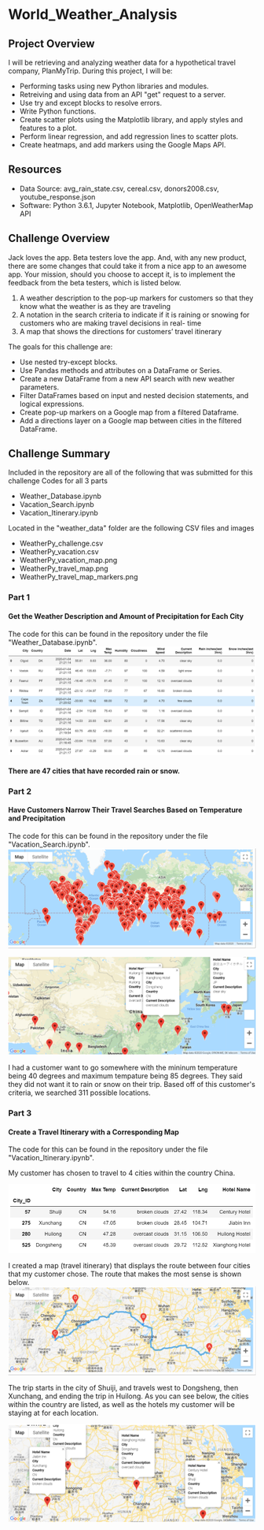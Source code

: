 # World_Weather_Analysis

## Project Overview
I will be retrieving and analyzing weather data for a hypothetical travel company, PlanMyTrip. During this project, I will be:
  - Performing tasks using new Python libraries and modules.
  - Retreiving and using data from an API "get" request to a server.
  - Use try and except blocks to resolve errors.
  - Write Python functions.
  - Create scatter plots using the Matplotlib library, and apply styles and features to a plot.
  - Perform linear regression, and add regression lines to scatter plots.
  - Create heatmaps, and add markers using the Google Maps API.

## Resources
- Data Source: avg_rain_state.csv, cereal.csv, donors2008.csv, youtube_response.json
- Software: Python 3.6.1, Jupyter Notebook, Matplotlib, OpenWeatherMap API

## Challenge Overview
Jack loves the app. Beta testers love the app. And, with any new product, there are some changes that could take it from a nice app to an awesome app. Your mission, should you choose to accept it, is to implement the feedback from the beta testers, which is listed below.
  1. A weather description to the pop-up markers for customers so that they know what the weather is as they are traveling
  2. A notation in the search criteria to indicate if it is raining or snowing for customers who are making travel decisions in real- time
  3. A map that shows the directions for customers’ travel itinerary

The goals for this challenge are:
  - Use nested try-except blocks.
  - Use Pandas methods and attributes on a DataFrame or Series.
  - Create a new DataFrame from a new API search with new weather parameters.
  - Filter DataFrames based on input and nested decision statements, and logical expressions.
  - Create pop-up markers on a Google map from a filtered Dataframe.
  - Add a directions layer on a Google map between cities in the filtered DataFrame.

## Challenge Summary
Included in the repository are all of the following that was submitted for this challenge
Codes for all 3 parts
  - Weather_Database.ipynb
  - Vacation_Search.ipynb
  - Vacation_Itinerary.ipynb
  
Located in the "weather_data" folder are the following CSV files and images

  - WeatherPy_challenge.csv
  - WeatherPy_vacation.csv
  - WeatherPy_vacation_map.png
  - WeatherPy_travel_map.png
  - WeatherPy_travel_map_markers.png

### Part 1
#### Get the Weather Description and Amount of Precipitation for Each City
The code for this can be found in the repository under the file "Weather_Database.ipynb".
![](https://github.com/jusnguyen03/World_Weather_Analysis/blob/master/weather_data/Weather_Database_df.png)

#### There are 47 cities that have recorded rain or snow.

### Part 2
#### Have Customers Narrow Their Travel Searches Based on Temperature and Precipitation
The code for this can be found in the repository under the file "Vacation_Search.ipynb".
![](https://github.com/jusnguyen03/World_Weather_Analysis/blob/master/weather_data/WeatherPy_vacation_map.png)

![](https://github.com/jusnguyen03/World_Weather_Analysis/blob/master/weather_data/WeatherPy_vacation_map_popup.png)

I had a customer want to go somewhere with the mininum temperature being 40 degrees and maximum tempature being 85 degrees. They said they did not want it to rain or snow on their trip. Based off of this customer's criteria, we searched 311 possible locations. 


### Part 3
#### Create a Travel Itinerary with a Corresponding Map
The code for this can be found in the repository under the file "Vacation_Itinerary.ipynb".

My customer has chosen to travel to 4 cities within the country China.

![](https://github.com/jusnguyen03/World_Weather_Analysis/blob/master/weather_data/Vacation_Itinerary_df.png)

I created a map (travel itinerary) that displays the route between four cities that my customer chose. The route that makes the most sense is shown below.
![](https://github.com/jusnguyen03/World_Weather_Analysis/blob/master/weather_data/WeatherPy_travel_map.png)

The trip starts in the city of Shuiji, and travels west to Dongsheng, then Xunchang, and ending the trip in Huilong. As you can see below, the cities within the country are listed, as well as the hotels my customer will be staying at for each location.

![](https://github.com/jusnguyen03/World_Weather_Analysis/blob/master/weather_data/WeatherPy_travel_map_markers.png)
